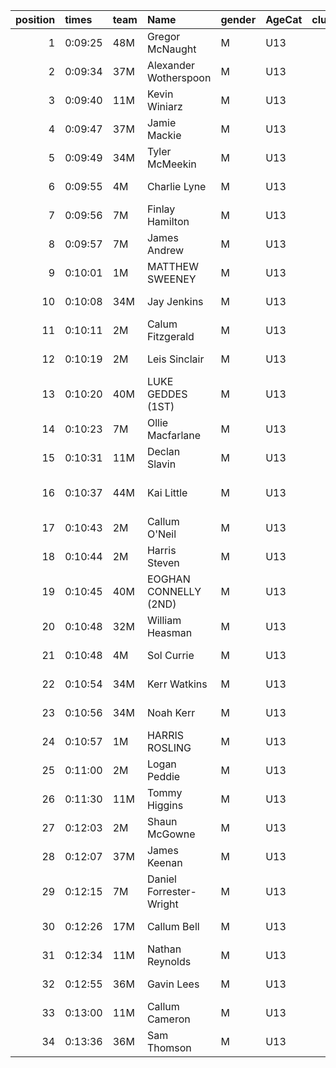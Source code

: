 |   position | times   | team   | Name                    | gender   | AgeCat   |   clubnumber | Club name           | Website                               |
|-----------:|:--------|:-------|:------------------------|:---------|:---------|-------------:|:--------------------|:--------------------------------------|
|          1 | 0:09:25 | 48M    | Gregor McNaught         | M        | U13      |           48 | Springburn Harriers | https://www.springburnharriers.co.uk/ |
|          2 | 0:09:34 | 37M    | Alexander Wotherspoon   | M        | U13      |           37 | Law & District AAC  | http://www.lawaac.co.uk/              |
|          3 | 0:09:40 | 11M    | Kevin Winiarz           | M        | U13      |           11 | Airdrie Harriers    | http://airdrieharriers.org/           |
|          4 | 0:09:47 | 37M    | Jamie Mackie            | M        | U13      |           37 | Law & District AAC  | http://www.lawaac.co.uk/              |
|          5 | 0:09:49 | 34M    | Tyler McMeekin          | M        | U13      |           34 | Kilbarchan AAC      | https://kilbarchanaac.org.uk/         |
|          6 | 0:09:55 | 4M     | Charlie Lyne            | M        | U13      |            4 | Inverclyde AC       | https://www.inverclydeac.org/         |
|          7 | 0:09:56 | 7M     | Finlay Hamilton         | M        | U13      |            7 | Giffnock North AC   | https://www.giffnocknorth.co.uk/      |
|          8 | 0:09:57 | 7M     | James Andrew            | M        | U13      |            7 | Giffnock North AC   | https://www.giffnocknorth.co.uk/      |
|          9 | 0:10:01 | 1M     | MATTHEW SWEENEY         | M        | U13      |            1 | East Kilbride AC    | http://www.ekac.org.uk/               |
|         10 | 0:10:08 | 34M    | Jay Jenkins             | M        | U13      |           34 | Kilbarchan AAC      | https://kilbarchanaac.org.uk/         |
|         11 | 0:10:11 | 2M     | Calum Fitzgerald        | M        | U13      |            2 | Kilmarnock H&AC     | http://www.kilmarnockharriers.com/    |
|         12 | 0:10:19 | 2M     | Leis Sinclair           | M        | U13      |            2 | Kilmarnock H&AC     | http://www.kilmarnockharriers.com/    |
|         13 | 0:10:20 | 40M    | LUKE GEDDES (1ST)       | M        | U13      |           40 | Motherwell AC       | https://motherwellac.com/             |
|         14 | 0:10:23 | 7M     | Ollie Macfarlane        | M        | U13      |            7 | Giffnock North AC   | https://www.giffnocknorth.co.uk/      |
|         15 | 0:10:31 | 11M    | Declan Slavin           | M        | U13      |           11 | Airdrie Harriers    | http://airdrieharriers.org/           |
|         16 | 0:10:37 | 44M    | Kai Little              | M        | U13      |           44 | North Ayrshire AAC  | https://naathletics.co.uk/            |
|         17 | 0:10:43 | 2M     | Callum O'Neil           | M        | U13      |            2 | Kilmarnock H&AC     | http://www.kilmarnockharriers.com/    |
|         18 | 0:10:44 | 2M     | Harris Steven           | M        | U13      |            2 | Kilmarnock H&AC     | http://www.kilmarnockharriers.com/    |
|         19 | 0:10:45 | 40M    | EOGHAN CONNELLY (2ND)   | M        | U13      |           40 | Motherwell AC       | https://motherwellac.com/             |
|         20 | 0:10:48 | 32M    | William Heasman         | M        | U13      |           32 | Helensburgh AAC     | https://www.helensburghaac.com/       |
|         21 | 0:10:48 | 4M     | Sol Currie              | M        | U13      |            4 | Inverclyde AC       | https://www.inverclydeac.org/         |
|         22 | 0:10:54 | 34M    | Kerr Watkins            | M        | U13      |           34 | Kilbarchan AAC      | https://kilbarchanaac.org.uk/         |
|         23 | 0:10:56 | 34M    | Noah Kerr               | M        | U13      |           34 | Kilbarchan AAC      | https://kilbarchanaac.org.uk/         |
|         24 | 0:10:57 | 1M     | HARRIS ROSLING          | M        | U13      |            1 | East Kilbride AC    | http://www.ekac.org.uk/               |
|         25 | 0:11:00 | 2M     | Logan Peddie            | M        | U13      |            2 | Kilmarnock H&AC     | http://www.kilmarnockharriers.com/    |
|         26 | 0:11:30 | 11M    | Tommy Higgins           | M        | U13      |           11 | Airdrie Harriers    | http://airdrieharriers.org/           |
|         27 | 0:12:03 | 2M     | Shaun McGowne           | M        | U13      |            2 | Kilmarnock H&AC     | http://www.kilmarnockharriers.com/    |
|         28 | 0:12:07 | 37M    | James Keenan            | M        | U13      |           37 | Law & District AAC  | http://www.lawaac.co.uk/              |
|         29 | 0:12:15 | 7M     | Daniel Forrester-Wright | M        | U13      |            7 | Giffnock North AC   | https://www.giffnocknorth.co.uk/      |
|         30 | 0:12:26 | 17M    | Callum Bell             | M        | U13      |           17 | Calderglen Harriers | http://www.calderglenharriers.org.uk/ |
|         31 | 0:12:34 | 11M    | Nathan Reynolds         | M        | U13      |           11 | Airdrie Harriers    | http://airdrieharriers.org/           |
|         32 | 0:12:55 | 36M    | Gavin Lees              | M        | U13      |           36 | Larkhall YMCA       | https://www.larkhallymcaharriers.org  |
|         33 | 0:13:00 | 11M    | Callum Cameron          | M        | U13      |           11 | Airdrie Harriers    | http://airdrieharriers.org/           |
|         34 | 0:13:36 | 36M    | Sam Thomson             | M        | U13      |           36 | Larkhall YMCA       | https://www.larkhallymcaharriers.org  |